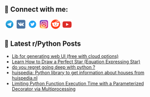 ## 🔎 Connect with me:
[<img src="https://github.com/bullbesh/bullbesh/blob/main/images/Telegram.png" width="32" height="32" />](https://t.me/bullbesh)
[<img src="https://github.com/bullbesh/bullbesh/blob/main/images/VK.png" width="32" height="32" />](https://vk.com/bullbesh)
[<img src="https://github.com/bullbesh/bullbesh/blob/main/images/Twitter.png" width="32" height="32" />](https://twitter.com/bullbesh1)
[<img src="https://github.com/bullbesh/bullbesh/blob/main/images/Instagram.png" width="32" height="32" />](https://www.instagram.com/bullbesh)
[<img src="https://github.com/bullbesh/bullbesh/blob/main/images/Reddit.png" width="32" height="32" />](https://www.reddit.com/user/bullbesh)
[<img src="https://github.com/bullbesh/bullbesh/blob/main/images/YouTube.png" width="32" height="32" />](https://www.youtube.com/channel/UCtfjRs6uzgq5mfm8S06WTcg)

## 📕 Latest r/Python Posts
<!-- BLOG-POST-LIST:START -->
- [Lib for generating web UI &lpar;free with cloud options&rpar;](https://www.reddit.com/r/Python/comments/w5efx2/lib_for_generating_web_ui_free_with_cloud_options/)
- [Learn How to Draw a Perfect Star &lpar;Equation Expressing Star&rpar;](https://www.reddit.com/r/Python/comments/w5d5ym/learn_how_to_draw_a_perfect_star_equation/)
- [do you regret going deep with python ?](https://www.reddit.com/r/Python/comments/w5ctyz/do_you_regret_going_deep_with_python/)
- [huispedia: Python library to get information about houses from huispedia.nl](https://www.reddit.com/r/Python/comments/w5csm7/huispedia_python_library_to_get_information_about/)
- [Limiting Python Function Execution Time with a Parameterized Decorator via Multiprocessing](https://www.reddit.com/r/Python/comments/w5cgxu/limiting_python_function_execution_time_with_a/)
<!-- BLOG-POST-LIST:END -->
